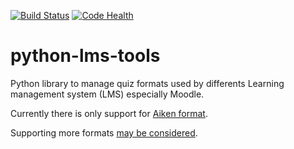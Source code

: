 [![Build Status](https://travis-ci.com/scls19fr/python-lms-tools.svg?branch=master)](https://travis-ci.com/scls19fr/python-lms-tools)
[![Code Health](https://landscape.io/github/scls19fr/python-lms-tools/master/landscape.svg?style=flat)](https://landscape.io/github/scls19fr/python-lms-tools/master)

# python-lms-tools
Python library to manage quiz formats used by differents Learning management system (LMS) especially Moodle.

Currently there is only support for [Aiken format](https://docs.moodle.org/33/en/Aiken_format).

Supporting more formats [may be considered](https://github.com/scls19fr/python-lms-tools/issues/7).

